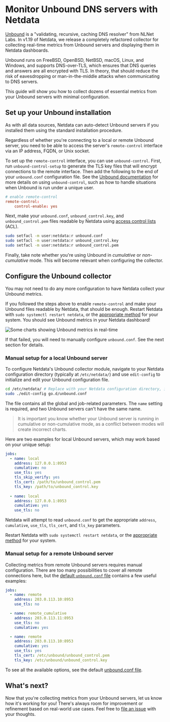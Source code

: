 <!--
title: "Monitor Unbound DNS servers with Netdata"
date: 2020-03-31
custom_edit_url: https://github.com/netdata/netdata/edit/master/docs/guides/collect-unbound-metrics.md
learn_status: "Published"
learn_topic_type: "Tasks"
learn_rel_path: "Guides"
-->

# Monitor Unbound DNS servers with Netdata

[Unbound](https://nlnetlabs.nl/projects/unbound/about/) is a "validating, recursive, caching DNS resolver" from NLNet
Labs. In v1.19 of Netdata, we release a completely refactored collector for collecting real-time metrics from Unbound
servers and displaying them in Netdata dashboards.

Unbound runs on FreeBSD, OpenBSD, NetBSD, macOS, Linux, and Windows, and supports DNS-over-TLS, which ensures that DNS
queries and answers are all encrypted with TLS. In theory, that should reduce the risk of eavesdropping or
man-in-the-middle attacks when communicating to DNS servers.

This guide will show you how to collect dozens of essential metrics from your Unbound servers with minimal
configuration.

## Set up your Unbound installation

As with all data sources, Netdata can auto-detect Unbound servers if you installed them using the standard installation
procedure.

Regardless of whether you're connecting to a local or remote Unbound server, you need to be able to access the server's
`remote-control` interface via an IP address, FQDN, or Unix socket.

To set up the `remote-control` interface, you can use `unbound-control`. First, run `unbound-control-setup` to generate
the TLS key files that will encrypt connections to the remote interface. Then add the following to the end of your
`unbound.conf` configuration file. See the [Unbound
documentation](https://nlnetlabs.nl/documentation/unbound/howto-setup/#setup-remote-control) for more details on using
`unbound-control`, such as how to handle situations when Unbound is run under a unique user.

```conf
# enable remote-control
remote-control:
    control-enable: yes
```

Next, make your `unbound.conf`, `unbound_control.key`, and `unbound_control.pem` files readable by Netdata using [access
control lists](https://wiki.archlinux.org/index.php/Access_Control_Lists) (ACL).

```bash
sudo setfacl -m user:netdata:r unbound.conf
sudo setfacl -m user:netdata:r unbound_control.key
sudo setfacl -m user:netdata:r unbound_control.pem
```

Finally, take note whether you're using Unbound in _cumulative_ or _non-cumulative_ mode. This will become relevant when
configuring the collector.

## Configure the Unbound collector

You may not need to do any more configuration to have Netdata collect your Unbound metrics.

If you followed the steps above to enable `remote-control` and make your Unbound files readable by Netdata, that should
be enough. Restart Netdata with `sudo systemctl restart netdata`, or the [appropriate
method](https://github.com/netdata/netdata/blob/master/docs/configure/start-stop-restart.md) for your system. You should see Unbound metrics in your Netdata
dashboard!

![Some charts showing Unbound metrics in real-time](https://user-images.githubusercontent.com/1153921/69659974-93160f00-103c-11ea-88e6-27e9efcf8c0d.png)

If that failed, you will need to manually configure `unbound.conf`. See the next section for details.

### Manual setup for a local Unbound server

To configure Netdata's Unbound collector module, navigate to your Netdata configuration directory (typically at
`/etc/netdata/`) and use `edit-config` to initialize and edit your Unbound configuration file.

```bash
cd /etc/netdata/ # Replace with your Netdata configuration directory, if not /etc/netdata/
sudo ./edit-config go.d/unbound.conf
```

The file contains all the global and job-related parameters. The `name` setting is required, and two Unbound servers
can't have the same name.

> It is important you know whether your Unbound server is running in cumulative or non-cumulative mode, as a conflict
> between modes will create incorrect charts.

Here are two examples for local Unbound servers, which may work based on your unique setup:

```yaml
jobs:
  - name: local
    address: 127.0.0.1:8953
    cumulative: no
    use_tls: yes
    tls_skip_verify: yes
    tls_cert: /path/to/unbound_control.pem
    tls_key: /path/to/unbound_control.key
  
  - name: local
    address: 127.0.0.1:8953
    cumulative: yes
    use_tls: no
```

Netdata will attempt to read `unbound.conf` to get the appropriate `address`, `cumulative`, `use_tls`, `tls_cert`, and
`tls_key` parameters. 

Restart Netdata with `sudo systemctl restart netdata`, or the [appropriate
method](https://github.com/netdata/netdata/blob/master/docs/configure/start-stop-restart.md) for your system.

### Manual setup for a remote Unbound server

Collecting metrics from remote Unbound servers requires manual configuration. There are too many possibilities to cover
all remote connections here, but the [default `unbound.conf`
file](https://github.com/netdata/go.d.plugin/blob/master/config/go.d/unbound.conf) contains a few useful examples:

```yaml
jobs:
  - name: remote
    address: 203.0.113.10:8953
    use_tls: no

  - name: remote_cumulative
    address: 203.0.113.11:8953
    use_tls: no
    cumulative: yes

  - name: remote
    address: 203.0.113.10:8953
    cumulative: yes
    use_tls: yes
    tls_cert: /etc/unbound/unbound_control.pem
    tls_key: /etc/unbound/unbound_control.key
```

To see all the available options, see the default [unbound.conf
file](https://github.com/netdata/go.d.plugin/blob/master/config/go.d/unbound.conf).

## What's next?

Now that you're collecting metrics from your Unbound servers, let us know how it's working for you! There's always room
for improvement or refinement based on real-world use cases. Feel free to [file an
issue](https://github.com/netdata/netdata/issues/new?assignees=&labels=bug%2Cneeds+triage&template=BUG_REPORT.yml) with your
thoughts.


